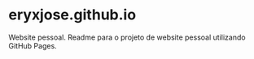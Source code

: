 
# eryxjose.github.io
Website pessoal.
Readme para o projeto de website pessoal utilizando GitHub Pages.



